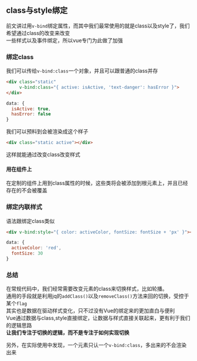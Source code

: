 ## class与style绑定

前文讲过用`v-bind`绑定属性，而其中我们最常使用的就是class以及style了，我们希望通过class的改变来改变   
一些样式以及事件绑定，所以vue专门为此做了加强

### 绑定class

我们可以传给`v-bind:class`一个对象，并且可以跟普通的class并存
```html
<div class="static"
     v-bind:class="{ active: isActive, 'text-danger': hasError }">
</div>
```
```javascript
data: {
  isActive: true,
  hasError: false
}
```
我们可以预料到会被渲染成这个样子
```html
<div class="static active"></div>
```
这样就能通过改变class改变样式

#### 用在组件上

在定制的组件上用到class属性的时候，这些类将会被添加到根元素上，并且已经存在的不会被覆盖

### 绑定内联样式

语法跟绑定class类似
```html
<div v-bind:style="{ color: activeColor, fontSize: fontSize + 'px' }"></div>
```

```javascript
data: {
  activeColor: 'red',
  fontSize: 30
}
```

### 总结

在常规代码中，我们经常需要改变元素的class来切换样式，比如轮播。   
通用的手段就是利用jq的`addClass()`以及`removeClass()`方法来回的切换，受控于某个`flag`   
其实也是数据在驱动样式变化，只不过没有Vue的绑定来的更加直白与便利   
Vue通过数据与class,style直接绑定，让数据与样式直接关联起来，更有利于我们的逻辑思路    
**让我们专注于切换的逻辑，而不是专注于如何实现切换**

另外，在实际使用中发现，一个元素只认一个`v-bind:class`，多出来的不会渲染出来

